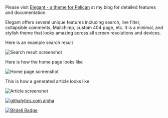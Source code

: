 Please visit [Elegant - a theme for Pelican](http://oncrashreboot.com/pelican-elegant) at my blog for detailed features and documentation.

Elegant offers several unique features including search, live filter, collapsible comments, Mailchimp, custom 404 page, etc. It is a minimal, and stylish theme that looks amazing across all screen resolutions and devices.

Here is an example search result

![Search result screenshot](https://raw.github.com/talha131/pelican-elegant/master/search-result-screenshot.png)

Here is how the home page looks like

![Home page screenshot](https://raw.github.com/talha131/pelican-elegant/master/home-page-screenshot.png)

This is how a generated article looks like

![Article screenshot](https://raw.github.com/talha131/pelican-elegant/master/article-screenshot.png)

[![githalytics.com alpha](https://cruel-carlota.pagodabox.com/c71132a529c1c5d7eb8dc5ea4825a851 "githalytics.com")](http://githalytics.com/talha131/pelican-elegant)

[![Bitdeli Badge](https://d2weczhvl823v0.cloudfront.net/talha131/pelican-elegant/trend.png)](https://bitdeli.com/free "Bitdeli Badge")
